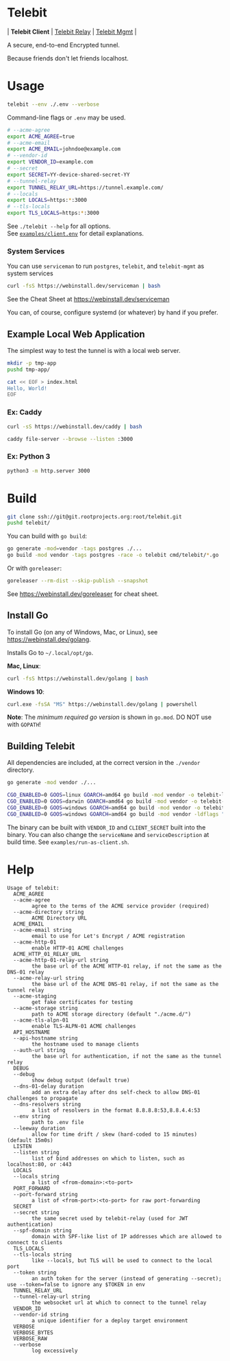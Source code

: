 # Telebit

| **Telebit Client** | [Telebit Relay](/cmd/telebit) | [Telebit Mgmt](/cmd/mgmt) |

A secure, end-to-end Encrypted tunnel.

Because friends don't let friends localhost.

# Usage

```bash
telebit --env ./.env --verbose
```

Command-line flags or `.env` may be used.

```bash
# --acme-agree
export ACME_AGREE=true
# --acme-email
export ACME_EMAIL=johndoe@example.com
# --vendor-id
export VENDOR_ID=example.com
# --secret
export SECRET=YY-device-shared-secret-YY
# --tunnel-relay
export TUNNEL_RELAY_URL=https://tunnel.example.com/
# --locals
export LOCALS=https:*:3000
# --tls-locals
export TLS_LOCALS=https:*:3000
```

See `./telebit --help` for all options. \
See [`examples/client.env`][client-env] for detail explanations.

[client-env]: /examples/client.env

### System Services

You can use `serviceman` to run `postgres`, `telebit`, and `telebit-mgmt` as system services

```bash
curl -fsS https://webinstall.dev/serviceman | bash
```

See the Cheat Sheet at https://webinstall.dev/serviceman

You can, of course, configure systemd (or whatever) by hand if you prefer.

## Example Local Web Application

The simplest way to test the tunnel is with a local web server.

```bash
mkdir -p tmp-app
pushd tmp-app/

cat << EOF > index.html
Hello, World!
EOF
```

### Ex: Caddy

```bash
curl -sS https://webinstall.dev/caddy | bash
```

```bash
caddy file-server --browse --listen :3000
```

### Ex: Python 3

```bash
python3 -m http.server 3000
```

# Build

```bash
git clone ssh://git@git.rootprojects.org:root/telebit.git
pushd telebit/
```

You can build with `go build`:

```bash
go generate -mod=vendor -tags postgres ./...
go build -mod vendor -tags postgres -race -o telebit cmd/telebit/*.go
```

Or with `goreleaser`:

```bash
goreleaser --rm-dist --skip-publish --snapshot
```

See https://webinstall.dev/goreleaser for cheat sheet.

## Install Go

To install Go (on any of Windows, Mac, or Linux), see <https://webinstall.dev/golang>.

Installs Go to `~/.local/opt/go`.

**Mac, Linux**:

```bash
curl -fsS https://webinstall.dev/golang | bash
```

**Windows 10**:

```bash
curl.exe -fsSA "MS" https://webinstall.dev/golang | powershell
```

**Note**: The _minimum required go version_ is shown in `go.mod`. DO NOT use with `GOPATH`!

## Building Telebit

All dependencies are included, at the correct version in the `./vendor` directory.

```bash
go generate -mod vendor ./...

CGO_ENABLED=0 GOOS=linux GOARCH=amd64 go build -mod vendor -o telebit-linux ./cmd/telebit/*.go
CGO_ENABLED=0 GOOS=darwin GOARCH=amd64 go build -mod vendor -o telebit-macos ./cmd/telebit/*.go
CGO_ENABLED=0 GOOS=windows GOARCH=amd64 go build -mod vendor -o telebit-windows-debug.exe ./cmd/telebit/*.go
CGO_ENABLED=0 GOOS=windows GOARCH=amd64 go build -mod vendor -ldflags "-H windowsgui" -o telebit-windows.exe ./cmd/telebit/*.go
```

The binary can be built with `VENDOR_ID` and `CLIENT_SECRET` built into the binary.
You can also change the `serviceName` and `serviceDescription` at build time.
See `examples/run-as-client.sh`.

# Help

```
Usage of telebit:
  ACME_AGREE
  --acme-agree
    	agree to the terms of the ACME service provider (required)
  --acme-directory string
    	ACME Directory URL
  ACME_EMAIL
  --acme-email string
    	email to use for Let's Encrypt / ACME registration
  --acme-http-01
    	enable HTTP-01 ACME challenges
  ACME_HTTP_01_RELAY_URL
  --acme-http-01-relay-url string
    	the base url of the ACME HTTP-01 relay, if not the same as the DNS-01 relay
  --acme-relay-url string
    	the base url of the ACME DNS-01 relay, if not the same as the tunnel relay
  --acme-staging
    	get fake certificates for testing
  --acme-storage string
    	path to ACME storage directory (default "./acme.d/")
  --acme-tls-alpn-01
    	enable TLS-ALPN-01 ACME challenges
  API_HOSTNAME
  --api-hostname string
    	the hostname used to manage clients
  --auth-url string
    	the base url for authentication, if not the same as the tunnel relay
  DEBUG
  --debug
    	show debug output (default true)
  --dns-01-delay duration
    	add an extra delay after dns self-check to allow DNS-01 challenges to propagate
  --dns-resolvers string
    	a list of resolvers in the format 8.8.8.8:53,8.8.4.4:53
  --env string
    	path to .env file
  --leeway duration
    	allow for time drift / skew (hard-coded to 15 minutes) (default 15m0s)
  LISTEN
  --listen string
    	list of bind addresses on which to listen, such as localhost:80, or :443
  LOCALS
  --locals string
    	a list of <from-domain>:<to-port>
  PORT_FORWARD
  --port-forward string
    	a list of <from-port>:<to-port> for raw port-forwarding
  SECRET
  --secret string
    	the same secret used by telebit-relay (used for JWT authentication)
  --spf-domain string
    	domain with SPF-like list of IP addresses which are allowed to connect to clients
  TLS_LOCALS
  --tls-locals string
    	like --locals, but TLS will be used to connect to the local port
  --token string
    	an auth token for the server (instead of generating --secret); use --token=false to ignore any $TOKEN in env
  TUNNEL_RELAY_URL
  --tunnel-relay-url string
    	the websocket url at which to connect to the tunnel relay
  VENDOR_ID
  --vendor-id string
    	a unique identifier for a deploy target environment
  VERBOSE
  VERBOSE_BYTES
  VERBOSE_RAW
  --verbose
    	log excessively
```
